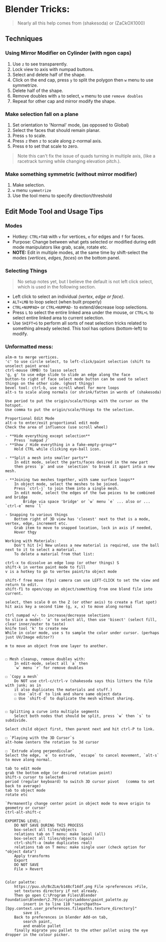 # Blender Tricks:
> Nearly all this help comes from (shakesoda) or (ZaCkOX1000)


## Techniques

### Using Mirror Modifier on Cylinder (with ngon caps)

1. Use `z` to see transparently.
2. Lock view to axis with numpad buttons.
3. Select and delete half of the shape.
4. Click on the end cap, press `y` to split the polygon then `w` menu to use symmetrize.
5. Delete half of the shape.
6. Remove doubles with `a` to select, `w` menu to use `remove doubles`
7. Repeat for other cap and mirror modify the shape.

### Make selection fall on a plane

1. Set orientation to 'Normal' mode, (as opposed to Global)
2. Select the faces that should remain planar.
3. Press `s` to scale.
4. Press `z` then `z` to scale along z-normal axis.
5. Press `0` to set that scale to zero.

> Note this can't fix the issue of quads turning in multiple axis, (like a racetrack turning while changing elevation pitch.).

### Make something symmetric (without mirror modifier)

1. Make selection.
2. `w` menu `symmetrize`
3. Use the tool menu to specify direction/threshold

## Edit Mode Tool and Usage Tips

### Modes
- Hotkey: `CTRL+TAB` with `v` for vertices, `e` for edges and `f` for faces.
- Purpose: Change between what gets selected or modified during edit mode manipulators like grab, scale, rotate etc.
- **NOTE:** Edit in multiple modes, at the same time by shift-select the modes (_vertices, edges, faces_) on the bottom panel.

### Selecting Things

> No setup notes yet, but I believe the default is not left click select, which is used in the following section.

- Left click to select an individual _(vertex, edge or face)_.
- `ALT+LMB` to loop select (when built properly)
- `CTRL+NUMPAD+` or `CTRL+NUMPAD-` to extend/decrease loop selections.
- Press `L` to select the entire linked area under the mouse, or `CTRL+L` to select entire linked area to current selection.
- Use `SHIFT+G` to perform all sorts of neat selection tricks related to something already selected. This tool has options (bottom-left) to modify.

### Unformatted mess:
	alm-m to merge vertices.
	'c' to use circle select, to left-click/paint selection (shift to unselect paint area)
	ctrl-mouse (RMB) to lasso select
	'g, g' to use edge slide to slide an edge along the face
	button-to right of face select mode button can be used to select things on the other side. (ghost thingy)
	bevel tool: ctrl-b, use scroll wheel for more loops
	alt-s to scale along normals (or shrink/fatten in words of (shakesoda)

	Use period to put the origin/scale/things with the cursor as the hotspot.
	Use comma to put the origin/scale/things to the selection.

	Proportional Edit Mode
	alt-o to enter/exit proportional edit mode
	Check the area of influence (use scroll wheel)

	- **Hide everything except selection**
		Press `numpad /`
	- **Show / Hide everything in a fake-empty-group**
		Hold CTRL while clicking eye-ball icon.

	- **Split a mesh into smaller parts**
		In edit mode, select the parts/faces desired in the new part
		then press `p` and use `selection` to break it apart into a new mesh.

	- **Joining two meshes together, with same surface loops**
		In object mode, select the meshes to be joined.
		Press `ctrl-j` to join them into a single mesh.
		In edit mode, select the edges of the two peices to be combined and bridge
			Bridge via space 'bridge' or `w` menu `e` ... also or ... `ctrl-e` menu `l`

	- Snapping to various things
		Bottom right of 3D view has 'closest' next to that is a mode, vertex, edge, increment etc.
		Grab item to move to snapped location, lock in axis if needed,
		Hover thgy

	Working with Materials:
		Don't hit [+] New unless a new material is required, use the ball next to it to select a material.
		To delete a material from that list: 

	ctrl-x to dissolve an edge loop (or other things) S
	shift-k in vertex paint mode to fill
	v is a hotkey to go to vertex paint/to object mode

	shift-f free move (fps) camera can use LEFT-CLICK to set the view and return to edit.
	shift-f1 to open/copy an object/something from one blend file into current.

	select, then scale 0 on the Z (or other axis) to create a flat spot)
	hit axis key a second time (g, x, x) to move along normal

	ctrl numpad +/- to increase/decrease selections
	to slice a model- 'a' to select all, then use 'bisect' (select fill, clear inner/outer to taste)
	knife tool 'k' to create new 
	While in color mode, use s to sample the color under cursor. (perhaps just UV/Image editor?)

	m to move an object from one layer to another.


	☐ Mesh cleanup, remove doubles with:
		In edit-mode, select all `a` then
		`w` menu `r` for remove doubles

	☐ `Copy a mesh`
		Do NOT use ctrl-c/ctrl-v (shakesoda says this litters the file with junk; as in
		it also duplicates the materials and stuff.)
		☐ Use `alt-d` to link and share same object data
		☐ Use `shift-d` to duplicate the mesh without sharing.


	☐ Splitting a curve into multiple segments
		Select both nodes that should be split, press `w` then `s` to subdivide.

	Select child object first, then parent next and hit ctrl-P to link.

	☐ `Playing with the 3D Cursor`s
	alt-home centers the rotation to 3d cursor

	☐ `Extrude along perpendicular`
	Select the edge, `e` to extrude, `escape` to cancel movement, `alt-s` to move along normal.

	tab to edit mode
	grab the bottom edge (or desired rotation point)
	shift-s cursor to selected
	period (regular keyboard) to switch 3D cursor pivot   (comma to set back to average)
	tab to object mode
	rotate etc

	`Permanently change center point in object mode to move origin to geometry or cursor`
	ctrl-alt-shift-c

	EXPORTING LEVEL:
		DO NOT SAVE DURING THIS PROCESS
		box-select all tiles/objects
		relations tab on T menu: make local (all)
		box-select all tiles/objects (again)
		ctrl-shift-a (make duplicates real)
		relations tab on T menu: make single user (check option for "object data")
		Apply transforms
		Export
		DO NOT SAVE
		File > Revert


	Color palette:
		https://puu.sh/BcZLm/b148cf14df.png File >preferences >File,
		set textures directory if not already.
		Then go open C:\Program Files\Blender Foundation\Blender\2.79\scripts\addons\paint_palette.py 
			insert in to line 110 "searchpaths=[bpy.context.user_preferences.filepaths.texture_directory]"
			save it.
		Back to preferences in blender Add-on tab,
			search paint,
			and enable pallet
		finally migrate you pallet to the other pallet using the eye dropper in the colour picker.
